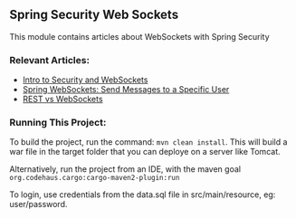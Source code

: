 ## Spring Security Web Sockets

This module contains articles about WebSockets with Spring Security 

### Relevant Articles: 

- [Intro to Security and WebSockets](https://www.baeldung.com/spring-security-websockets)
- [Spring WebSockets: Send Messages to a Specific User](https://www.baeldung.com/spring-websockets-send-message-to-user)
- [REST vs WebSockets](https://www.baeldung.com/rest-vs-websockets)

### Running This Project:

To build the project, run the command: `mvn clean install`. This will build a war file in the target folder that you can deploye on a server like Tomcat.

Alternatively, run the project from an IDE, with the maven goal `org.codehaus.cargo:cargo-maven2-plugin:run`

To login, use credentials from the data.sql file in src/main/resource, eg: user/password.
